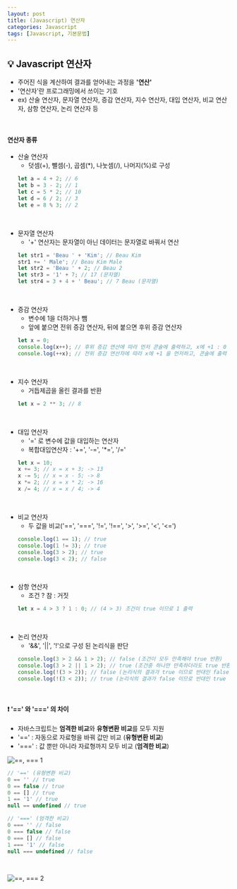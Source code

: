 ```yaml
---
layout: post
title: (Javascript) 연산자
categories: Javascript
tags: [Javascript, 기본문법]
---
```


## :bulb: Javascript 연산자
* 주어진 식을 계산하여 결과를 얻어내는 과정을 **'연산'**
* '연산자'란 프로그래밍에서 쓰이는 기호
* ex) 산술 연산자, 문자열 연산자, 증감 연산자, 지수 연산자, 대입 연산자, 비교 연산자, 삼항 연산자, 논리 연산자 등
<br>

#### 연산자 종류
* 산술 연산자
  * 덧셈(+), 뺄셈(-), 곱셈(*), 나눗셈(/), 나머지(%)로 구성
  ~~~javascript
  let a = 4 + 2; // 6
  let b = 3 - 2; // 1
  let c = 5 * 2; // 10
  let d = 6 / 2; // 3
  let e = 8 % 3; // 2
  ~~~
<br>

* 문자열 연산자
  *  '+' 연산자는 문자열이 아닌 데이터는 문자열로 바꿔서 연산  
  ~~~javascript
  let str1 = 'Beau ' + 'Kim'; // Beau Kim
  str1 += ' Male'; // Beau Kim Male
  let str2 = 'Beau ' + 2; // Beau 2
  let str3 = '1' + 7; // 17 (문자열)
  let str4 = 3 + 4 + ' Beau'; // 7 Beau (문자열)
  ~~~
<br>

* 증감 연산자
  * 변수에 1을 더하거나 뺌
  * 앞에 붙으면 전위 증감 연산자, 뒤에 붙으면 후위 증감 연산자
  ~~~javascript
  let x = 0;
  console.log(x++); // 후위 증감 연산에 따라 먼저 콘솔에 출력하고, x에 +1 : 0 출력
  console.log(++x); // 전위 증감 연산자에 따라 x에 +1 을 먼저하고, 콘솔에 출력 : 2 출력
  ~~~
<br>

* 지수 연산자
  * 거듭제곱을 올린 결과를 반환
  ~~~javascript
  let x = 2 ** 3; // 8
  ~~~
<br>

* 대입 연산자
  * '=' 로 변수에 값을 대입하는 연산자
  * 복합대입연산자 : '+=', '-=', '*=', '/='
  ~~~javascript
  let x = 10;
  x += 3; // x = x + 3; -> 13
  x -= 5; // x = x - 5; -> 8
  x *= 2; // x = x * 2; -> 16
  x /= 4; // x = x / 4; -> 4
  ~~~
<br>

* 비교 연산자
  * 두 값을 비교('==', '===', '!=', '!==', '>', '>=', '<', '<=')
  ~~~javascript
  console.log(1 == 1); // true
  console.log(1 != 3); // true
  console.log(3 > 2); // true
  console.log(3 < 2); // false
  ~~~
<br>

* 삼항 연산자
  * 조건 ? 참 : 거짓
  ~~~javascript
  let x = 4 > 3 ? 1 : 0; // (4 > 3) 조건이 true 이므로 1 출력
  ~~~
<br>

* 논리 연산자
  * '&&', '||', '!'으로 구성 된 논리식을 판단
  ~~~javascript
  console.log(3 > 2 && 1 > 2); // false (조건이 모두 만족해야 true 반환)
  console.log(3 > 2 || 1 > 2); // true (조건중 하나만 만족하더라도 true 반환)
  console.log(!(3 > 2)); // false (논리식의 결과가 true 이므로 반대인 false 반환)
  console.log(!(3 < 2)); // true (논리식의 결과가 false 이므로 반대인 true 반환)
  ~~~
<br>

#### :exclamation: **'==' 와 '===' 의 차이**
  * 자바스크립트는 **엄격한 비교**와 **유형변환 비교**를 모두 지원
  * '==' : 자동으로 자료형을 바꿔 값만 비교 (**유형변환 비교**)
  * '===' : 값 뿐만 아니라 자료형까지 모두 비교 (**엄격한 비교**)

![==, === 1](https://dhananjay25.files.wordpress.com/2014/03/image8.png)

  ~~~javascript
  // '==' (유형변환 비교)
  0 == '' // true
  0 == false // true
  0 == [] // true
  1 == '1' // true
  null == undefined // true

  // '===' (엄격한 비교)
  0 === '' // false
  0 === false // false
  0 === [] // false
  1 === '1' // false
  null === undefined // false
  ~~~
<br>

  ![==, === 2](https://velog.velcdn.com/post-images%2Ffiloscoder%2F8d6f8a80-fa17-11e9-b483-31f82d28ec79%2FabY0g3L700bwp.webp)
